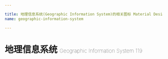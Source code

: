 ```yaml
---

title: 地理信息系统(Geographic Information System)的相关图标 Material Designs Icon转svg、png下载
name: geographic-information-system

---
```


# 地理信息系统  <small style="font-size: 60%;font-weight: 100">Geographic Information System <span class="badge-secondary badge">119</span> </small>

<search tag="geographic-information-system" :max="0"/>

